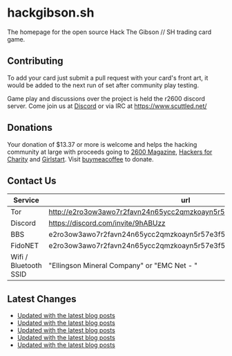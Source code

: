 # hackgibson.sh
The homepage for the open source Hack The Gibson // SH trading card game.


## Contributing

To add your card just submit a pull request with your card's front art, it would be added to the next run of set after community play testing.

Game play and discussions over the project is held the r2600 discord server. Come join us at [Discord](https://discord.com/invite/9hABUzz) or via IRC at https://www.scuttled.net/


## Donations

Your donation of $13.37 or more is welcome and helps the hacking community at large with proceeds going to [2600 Magazine](https://2600.com/), [Hackers for Charity](https://hackersforcharity.org) and [Girlstart](https://girlstart.org).  Visit [buymeacoffee](https://www.buymeacoffee.com/hackgibson.sh) to donate.


## Contact Us

Service | url
-|-
Tor | http://e2ro3ow3awo7r2favn24n65ycc2qmzkoayn5r57e3f56nvjwdcgg32ad.onion
Discord | https://discord.com/invite/9hABUzz
BBS | e2ro3ow3awo7r2favn24n65ycc2qmzkoayn5r57e3f56nvjwdcgg32ad.onion:23
FidoNET | e2ro3ow3awo7r2favn24n65ycc2qmzkoayn5r57e3f56nvjwdcgg32ad.onion:24554
Wifi / Bluetooth SSID | "Ellingson Mineral Company" or "EMC Net - <fidonet address>"

## Latest Changes
<!-- BLOG-POST-LIST:START -->
- [Updated with the latest blog posts](https://github.com/DFW2600/hackgibson.sh/commit/a1ebf7b523ca88b3b96e173fe8e89011104372d7)
- [Updated with the latest blog posts](https://github.com/DFW2600/hackgibson.sh/commit/07380a73d5eb14bd36583383569b76e099bccd37)
- [Updated with the latest blog posts](https://github.com/DFW2600/hackgibson.sh/commit/44c69ca55a62a1e6c3c03eb38d10a33a16b1ef3b)
- [Updated with the latest blog posts](https://github.com/DFW2600/hackgibson.sh/commit/e1fe525b5afa79734b2c2b74b8016a338fa63a63)
- [Updated with the latest blog posts](https://github.com/DFW2600/hackgibson.sh/commit/7d52744154a1423f9815975df083fa46779c9a63)
<!-- BLOG-POST-LIST:END -->
